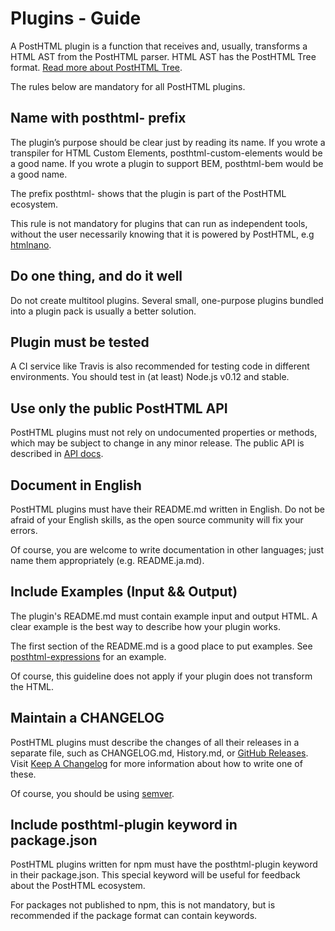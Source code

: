 # Plugins - Guide

A PostHTML plugin is a function that receives and, usually, transforms a HTML AST from the PostHTML parser. HTML AST has the PostHTML Tree format. [Read more about PostHTML Tree](https://github.com/posthtml/posthtml/blob/master/docs/tree.md).

The rules below are mandatory for all PostHTML plugins.

## Name with posthtml- prefix

The plugin’s purpose should be clear just by reading its name. If you wrote a transpiler for HTML Custom Elements, posthtml-custom-elements would be a good name. If you wrote a plugin to support BEM, posthtml-bem would be a good name.

The prefix posthtml- shows that the plugin is part of the PostHTML ecosystem.

This rule is not mandatory for plugins that can run as independent tools, without the user necessarily knowing that it is powered by PostHTML, e.g [htmlnano](https://github.com/maltsev/htmlnano).

## Do one thing, and do it well

Do not create multitool plugins. Several small, one-purpose plugins bundled into a plugin pack is usually a better solution.

## Plugin must be tested

A CI service like Travis is also recommended for testing code in different environments. You should test in (at least) Node.js v0.12 and stable.

## Use only the public PostHTML API

PostHTML plugins must not rely on undocumented properties or methods, which may be subject to change in any minor release. The public API is described in [API docs](https://github.com/posthtml/posthtml/blob/master/docs/api.md).

## Document in English

PostHTML plugins must have their README.md written in English. Do not be afraid of your English skills, as the open source community will fix your errors.

Of course, you are welcome to write documentation in other languages; just name them appropriately (e.g. README.ja.md).

## Include Examples (Input && Output)

The plugin's README.md must contain example input and output HTML. A clear example is the best way to describe how your plugin works.

The first section of the README.md is a good place to put examples. See [posthtml-expressions](https://github.com/posthtml/posthtml-expressions) for an example.

Of course, this guideline does not apply if your plugin does not transform the HTML.

## Maintain a CHANGELOG

PostHTML plugins must describe the changes of all their releases in a separate file, such as CHANGELOG.md, History.md, or [GitHub Releases](https://help.github.com/articles/creating-releases). Visit [Keep A Changelog](http://keepachangelog.com) for more information about how to write one of these.

Of course, you should be using [semver](http://semver.org).

## Include posthtml-plugin keyword in package.json

PostHTML plugins written for npm must have the posthtml-plugin keyword in their package.json. This special keyword will be useful for feedback about the PostHTML ecosystem.

For packages not published to npm, this is not mandatory, but is recommended if the package format can contain keywords.
